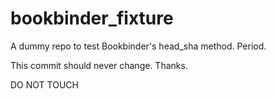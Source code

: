 # bookbinder_fixture
A dummy repo to test Bookbinder's head_sha method. Period.

This commit should never change. Thanks.

DO NOT TOUCH
